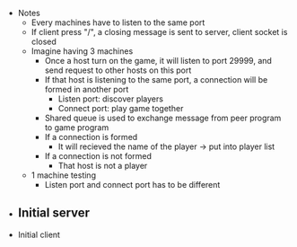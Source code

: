- Notes
    - Every machines have to listen to the same port
    - If client press "/", a closing message is sent to server, client socket is closed
    - Imagine having 3 machines
        - Once a host turn on the game, it will listen to port 29999, and send request to other hosts on this port
        - If that host is listening to the same port, a connection will be formed in another port
            - Listen port: discover players
            - Connect port: play game together
        - Shared queue is used to exchange message from peer program to game program
        - If a connection is formed
            - It will recieved the name of the player -> put into player list
        - If a connection is not formed
            - That host is not a player
    - 1 machine testing
        - Listen port and connect port has to be different
- Initial server
    - 
- Initial client